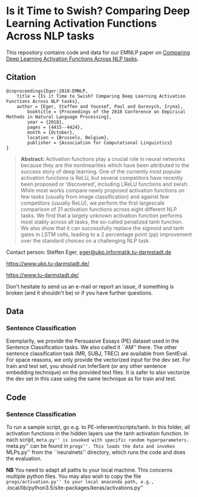 # Is it Time to Swish? Comparing Deep Learning Activation Functions Across NLP tasks 

This repository contains code and data for our EMNLP paper on [Comparing Deep Learning Activation Functions Across NLP tasks](http://aclweb.org/anthology/D18-1472). 

## Citation 

```
@inproceedings{Eger:2018:EMNLP,
	title = {Is it Time to Swish? Comparing Deep Learning Activation Functions Across NLP tasks},
	author = {Eger, Steffen and Youssef, Paul and Gurevych, Iryna},
        booktitle = {Proceedings of the 2018 Conference on Empirical Methods in Natural Language Processing},
        year = {2018},
        pages = {4415--4424},
        month = {October},
        location = {Brussels, Belgium},
        publisher = {Association for Computational Linguistics}
}
```
> **Abstract:** Activation functions play a crucial role in neural networks because they are the nonlinearities which have been attributed to the success story of deep learning. One of the currently most popular activation functions is ReLU, but several competitors have recently been proposed or ‘discovered’, including LReLU functions and swish. While most works compare newly proposed activation functions on few tasks (usually from image classification) and against few competitors (usually ReLU), we perform the first largescale comparison of 21 activation functions across eight different NLP tasks. We find that a largely unknown activation function performs most stably across all tasks, the so-called penalized tanh function. We also show that it can successfully replace the sigmoid and tanh gates in LSTM cells, leading to a 2 percentage point (pp) improvement over the standard choices on a challenging NLP task. 


Contact person: Steffen Eger, eger@ukp.informatik.tu-darmstadt.de

https://www.ukp.tu-darmstadt.de/

https://www.tu-darmstadt.de/


Don't hesitate to send us an e-mail or report an issue, if something is broken (and it shouldn't be) or if you have further questions.

## Data

### Sentence Classification

Exemplarily, we provide the Persuasive Essays (PE) dataset used in the Sentence Classification tasks. We also called it ``AM'' there.
The other sentence classification task (MR, SUBJ, TREC) are available from SentEval. For space reasons, we only provide the vectorized input for the dev set. For train and test set, you should run InferSent (or any other sentence embedding technique) on the provided text files. It is safer to also vectorize the dev set in this case using the same technique as for train and test.

## Code

### Sentence Classification

To run a sample script, go e.g. to PE-infersent/scripts/tanh. In this folder, all activation functions in the hidden layers use the tanh activation function. In each script, ``meta.py'' is invoked with specific random hyperparameters. ``meta.py'' can be found in ``progs''. This loads the data and invokes ``MLPs.py'' from the ``neuralnets'' directory, which runs the code and does the evaluation. 

**NB** You need to adapt all paths to your local machine. This concerns multiple python files. You may also wish to copy the file ``progs/activation.py'' to your local anaconda path, e.g., ``.local/lib/python3.5/site-packages/keras/activations.py''


